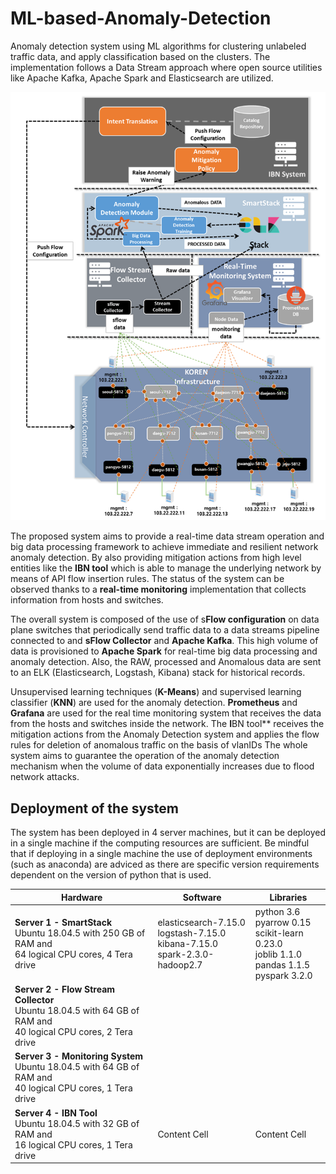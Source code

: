# ML-based-Anomaly-Detection
Anomaly detection system using ML algorithms for clustering unlabeled traffic data, and apply classification based on the clusters. The implementation follows a Data Stream approach where open source utilities like Apache Kafka, Apache Spark and Elasticsearch are utilized. 

![Anomaly-Detection-System](figures/completeSystem.png)

The proposed system aims to provide a real-time data stream operation and big data processing framework to achieve immediate and resilient network anomaly detection. By also providing mitigation actions from high level entities like the **IBN tool** which is able to manage the underlying network by means of API flow insertion rules. The status of the system can be observed thanks to a **real-time monitoring** implementation that collects information from hosts and switches.

The overall system is composed of the use of s**Flow configuration** on data plane switches that periodically send traffic data to a data streams pipeline connected to and **sFlow Collector** and **Apache Kafka**. This high volume of data is provisioned to **Apache Spark** for real-time big data processing and anomaly detection. Also, the RAW, processed and Anomalous data are sent to an ELK (Elasticsearch, Logstash, Kibana) stack for historical records. 

Unsupervised learning techniques (**K-Means**) and supervised learning classifier (**KNN**) are used for the anomaly detection.
**Prometheus** and **Grafana** are used for the real time monitoring system that receives the data from the hosts and switches inside the network.
The **I**BN tool** receives the mitigation actions from the Anomaly Detection system and applies the flow rules for deletion of anomalous traffic on the basis of vlanIDs
The whole system aims to guarantee the operation of the anomaly detection mechanism when the volume of data exponentially increases due to flood network attacks.

## Deployment of the system

The system has been deployed in 4 server machines, but it can be deployed in a single machine if the computing resources are sufficient. Be mindful that if deploying in a single machine the use of deployment environments (such as anaconda) are adviced as there are specific version requirements dependent on the version of python that is used.

Hardware                                                                                                              | Software       | Libraries
----------------------------------------------------------------------------------------------------------------------| -------------  | -------------
**Server 1 - SmartStack** <br> Ubuntu 18.04.5 with 250 GB of RAM and <br>64 logical CPU cores, 4 Tera drive               | elasticsearch-7.15.0 <br> logstash-7.15.0 <br> kibana-7.15.0 <br> spark-2.3.0-hadoop2.7 <br>   | python 3.6<br>pyarrow 0.15 <br> scikit-learn 0.23.0 <br> joblib 1.1.0 <br> pandas 1.1.5 <br> pyspark 3.2.0
**Server 2 - Flow Stream Collector** <br> Ubuntu 18.04.5 with 64 GB of RAM and <br>40 logical CPU cores, 2 Tera drive     |
**Server 3 - Monitoring System** <br> Ubuntu 18.04.5 with 64 GB of RAM and <br>40 logical CPU cores, 1 Tera drive         |
**Server 4 - IBN Tool** <br> Ubuntu 18.04.5 with 32 GB of RAM and <br>16 logical CPU cores, 1 Tera drive                  | Content Cell   | Content Cell
